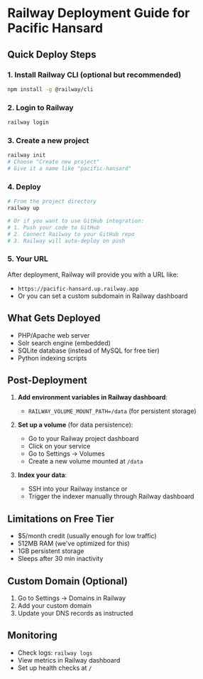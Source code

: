 # Railway Deployment Guide for Pacific Hansard

## Quick Deploy Steps

### 1. Install Railway CLI (optional but recommended)
```bash
npm install -g @railway/cli
```

### 2. Login to Railway
```bash
railway login
```

### 3. Create a new project
```bash
railway init
# Choose "Create new project"
# Give it a name like "pacific-hansard"
```

### 4. Deploy
```bash
# From the project directory
railway up

# Or if you want to use GitHub integration:
# 1. Push your code to GitHub
# 2. Connect Railway to your GitHub repo
# 3. Railway will auto-deploy on push
```

### 5. Your URL
After deployment, Railway will provide you with a URL like:
- `https://pacific-hansard.up.railway.app`
- Or you can set a custom subdomain in Railway dashboard

## What Gets Deployed

- PHP/Apache web server
- Solr search engine (embedded)
- SQLite database (instead of MySQL for free tier)
- Python indexing scripts

## Post-Deployment

1. **Add environment variables in Railway dashboard**:
   - `RAILWAY_VOLUME_MOUNT_PATH=/data` (for persistent storage)
   
2. **Set up a volume** (for data persistence):
   - Go to your Railway project dashboard
   - Click on your service
   - Go to Settings → Volumes
   - Create a new volume mounted at `/data`

3. **Index your data**:
   - SSH into your Railway instance or
   - Trigger the indexer manually through Railway dashboard

## Limitations on Free Tier

- $5/month credit (usually enough for low traffic)
- 512MB RAM (we've optimized for this)
- 1GB persistent storage
- Sleeps after 30 min inactivity

## Custom Domain (Optional)

1. Go to Settings → Domains in Railway
2. Add your custom domain
3. Update your DNS records as instructed

## Monitoring

- Check logs: `railway logs`
- View metrics in Railway dashboard
- Set up health checks at `/`